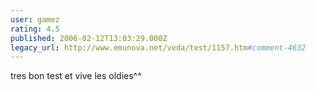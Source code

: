```yaml
---
user: gamez
rating: 4.5
published: 2006-02-12T13:03:29.000Z
legacy_url: http://www.emunova.net/veda/test/1157.htm#comment-4632
---
```

tres bon test et vive les oldies^^